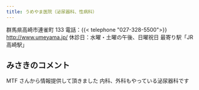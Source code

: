 ```yaml
---
title: うめやま医院（泌尿器科、性病科）
---
```

群馬県高崎市連雀町 133
電話：{{< telephone "027-328-5500">}}
<http://www.umeyama.jp/>
休診日：水曜・土曜の午後、日曜祝日
最寄り駅「JR 高崎駅」
## みさきのコメント
MTF さんから情報提供して頂きました
内科、外科もやっている泌尿器科です
